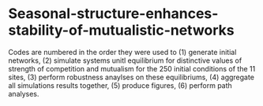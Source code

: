 # Seasonal-structure-enhances-stability-of-mutualistic-networks

Codes are numbered in the order they were used to (1) generate initial networks, (2) simulate systems unitl equilibrium for distinctive values of strength of competition and mutualism for the 250 initial conditions of the 11 sites, (3) perform robustness anaylses on these equilibriums, (4) aggregate all simulations results together, (5) produce figures, (6) perform path analyses.
